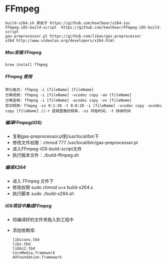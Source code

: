 # FFmpeg


```
build-x264.sh 来自于 https://github.com/kewlbear/x264-ios
FFmpeg-iOS-build-script  https://github.com/kewlbear/FFmpeg-iOS-build-script
gas-preprocessor.pl https://github.com/libav/gas-preprocessor
x264 http://www.videolan.org/developers/x264.html
```

##### Mac安装 FFmpeg


```
brew install ffmpeg
```
##### FFmpeg 使用
```
转化格式: ffmpeg -i [fileName] [fileName]
分离视频: ffmpeg -i [fileName] -vcodec copy -an [fileName]
分离音频: ffmpeg -i [fileName] -acodec copy -vn [fileName]
剪切视频：ffmpeg -ss 0:1:30 -t 0:0:20 -i [fileName] -vcodec copy -acodec copy [fileName] //-r 提取图像的频率，-ss 开始时间，-t 持续时间
```
##### 编译FFmpeg(iOS)
* 复制gas-preprocessor.pl到/usr/local/bin下
* 修改文件权限：chmod 777 /usr/local/bin/gas-preprocessor.pl
* 进入FFmpeg-iOS-build-script文件 
* 执行服本文件：./build-ffmpeg.sh

##### 编译X264 
* 进入 FFmpeg 文件下
* 修改权限 sudo chmod u+x build-x264.s
* 执行脚本 sudo ./build-x264.sh

#####     iOS项目中集成FFmpeg

* 将编译好的文件夹拖入到工程中
* 添加依赖库: 
 
    ```
    libiconv.tbd
    libz.tbd
    libbz2.tbd
    CoreMedia.framework
    AVFoundation.framework
    ```



